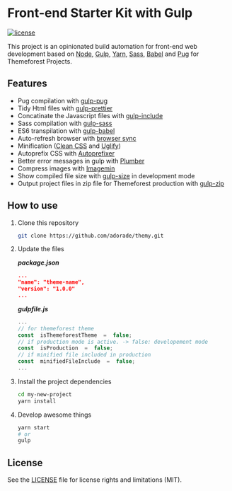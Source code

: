 # Front-end Starter Kit with Gulp

[![license](https://img.shields.io/github/license/adorade/themy.svg?label=)](https://mit-license.org)

This project is an opinionated build automation for front-end web development based on [Node](https://nodejs.org/), [Gulp](http://gulpjs.com/), [Yarn](https://yarnpkg.com/), [Sass](http://sass-lang.com/), [Babel](https://babeljs.io/) and [Pug](https://pugjs.org/) for Themeforest Projects.

## Features

- Pug compilation with [gulp-pug](https://www.npmjs.com/package/gulp-pug)
- Tidy Html files with [gulp-prettier](https://www.npmjs.com/package/gulp-prettier)
- Concatinate the Javascript files with [gulp-include](https://www.npmjs.com/package/gulp-include)
- Sass compilation with [gulp-sass](https://www.npmjs.com/package/gulp-sass)
- ES6 transpilation with [gulp-babel](https://www.npmjs.com/package/gulp-babel)
- Auto-refresh browser with [browser sync](https://www.npmjs.com/package/browser-sync)
- Minification ([Clean CSS](https://www.npmjs.com/package/gulp-clean-css) and [Uglify](https://www.npmjs.com/package/gulp-uglify))
- Autoprefix CSS with [Autoprefixer](https://www.npmjs.com/package/gulp-autoprefixer)
- Better error messages in gulp with [Plumber](https://www.npmjs.com/package/gulp-plumber)
- Compress images with [Imagemin](https://www.npmjs.com/package/gulp-imagemin)
- Show compiled file size with [gulp-size](https://www.npmjs.com/package/gulp-size) in development mode
- Output project files in zip file for Themeforest production with [gulp-zip](https://www.npmjs.com/package/gulp-zip)

## How to use

1. Clone this repository

    ```bash
    git clone https://github.com/adorade/themy.git
    ```

2. Update the files

    **_package.json_**

    ```json
    ...
    "name": "theme-name",
    "version": "1.0.0"
    ...
    ```

    **_gulpfile.js_**

    ```javascript
    ...
    // for themeforest theme
    const  isThemeforestTheme  =  false;
    // if production mode is active. -> false: developement mode
    const  isProduction  =  false;
    // if minified file included in production
    const  minifiedFileInclude  =  false;
    ...
    ```

3. Install the project dependencies

    ```bash
    cd my-new-project
    yarn install
    ```

4. Develop awesome things

    ```bash
    yarn start
    # or
    gulp
    ```
  
## License  
  
See the [LICENSE](LICENSE) file for license rights and limitations (MIT).
